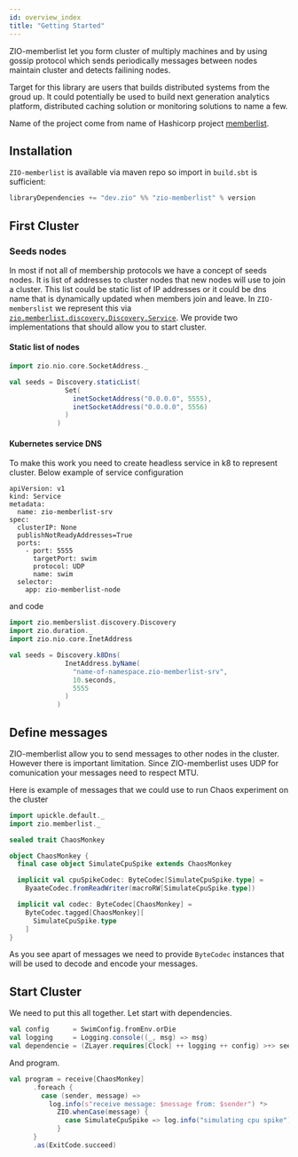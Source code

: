 ```yaml
---
id: overview_index
title: "Getting Started"
---
```


ZIO-memberlist let you form cluster of multiply machines and by using gossip protocol which sends periodically messages between nodes maintain cluster and detects failining nodes. 

Target for this library are users that builds distributed systems from the groud up. It could potentially be used to build next generation analytics platform, distributed caching solution or monitoring solutions to name a few. 

Name of the project come from name of Hashicorp project [memberlist](https://github.com/hashicorp/memberlist). 

## Installation

`ZIO-memberlist` is available via maven repo so import in `build.sbt` is sufficient:

```scala
libraryDependencies += "dev.zio" %% "zio-memberlist" % version
```

## First Cluster

### Seeds nodes

In most if not all of membership protocols we have a concept of seeds nodes. It is list of addresses to cluster nodes that new nodes will use to join a cluster. This list could be static list of IP addresses or it could be dns name that is dynamically updated when members join and leave. In `ZIO-memberslist` we represent this via [`zio.memberlist.discovery.Discovery.Service`](https://github.com/zio/zio-memberlist/blob/master/memberlist/src/main/scala/zio/memberlist/discovery/Discovery.scala).
We provide two implementations that should allow you to start cluster.

#### Static list of nodes
```scala
import zio.nio.core.SocketAddress._

val seeds = Discovery.staticList(
              Set(
                inetSocketAddress("0.0.0.0", 5555), 
                inetSocketAddress("0.0.0.0", 5556)
              )
            )
```

#### Kubernetes service DNS

To make this work you need to create headless service in k8 to represent cluster. Below example of service configuration
```
apiVersion: v1
kind: Service
metadata:
  name: zio-memberlist-srv
spec:
  clusterIP: None
  publishNotReadyAddresses=True
  ports:
    - port: 5555
      targetPort: swim
      protocol: UDP
      name: swim
  selector:
    app: zio-memberlist-node

```

and code

```scala
import zio.memberslist.discovery.Discovery
import zio.duration._
import zio.nio.core.InetAddress

val seeds = Discovery.k8Dns(
              InetAddress.byName(
                "name-of-namespace.zio-memberlist-srv", 
                10.seconds, 
                5555
              )
            )
```

## Define messages

ZIO-memberlist allow you to send messages to other nodes in the cluster. However there is important limitation. Since ZIO-memberlist uses UDP for comunication your messages need to respect MTU. 

Here is example of messages that we could use to run Chaos experiment on the cluster
```scala
import upickle.default._
import zio.memberlist._

sealed trait ChaosMonkey

object ChaosMonkey {
  final case object SimulateCpuSpike extends ChaosMonkey

  implicit val cpuSpikeCodec: ByteCodec[SimulateCpuSpike.type] =
    ByaateCodec.fromReadWriter(macroRW[SimulateCpuSpike.type])

  implicit val codec: ByteCodec[ChaosMonkey] =
    ByteCodec.tagged[ChaosMonkey][
      SimulateCpuSpike.type
    ]
}
```
As you see apart of messages we need to provide `ByteCodec` instances that will be used to decode and encode your messages.  

## Start Cluster

We need to put this all together. Let start with dependencies.
```scala
val config      = SwimConfig.fromEnv.orDie
val logging     = Logging.console((_, msg) => msg)
val dependencie = (ZLayer.requires[Clock] ++ logging ++ config) >+> seeds >+>  Memberlist.live[ChaosMonkey]
```

And program.
```scala
val program = receive[ChaosMonkey]
      .foreach {
        case (sender, message) =>
          log.info(s"receive message: $message from: $sender") *>
            ZIO.whenCase(message) {
              case SimulateCpuSpike => log.info("simulating cpu spike")
            }
      }
      .as(ExitCode.succeed)
```

